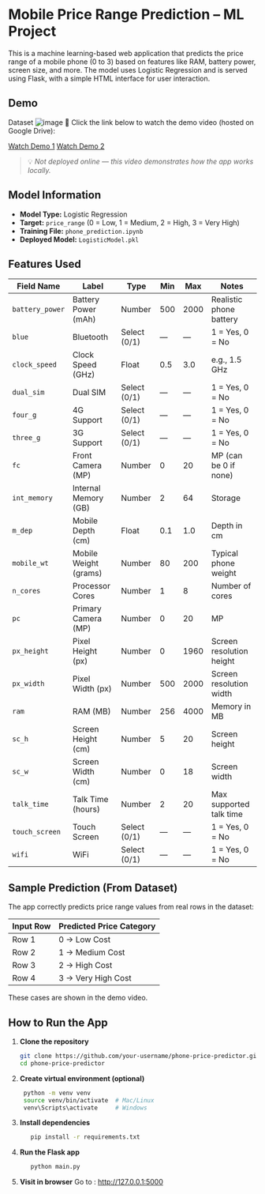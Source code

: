 #  Mobile Price Range Prediction – ML Project

This is a machine learning-based web application that predicts the price range of a mobile phone (0 to 3) based on features like RAM, battery power, screen size, and more. The model uses Logistic Regression and is served using Flask, with a simple HTML interface for user interaction.


##  Demo

Dataset 
![image](https://github.com/user-attachments/assets/1bf366ea-befc-443a-bd8e-7f99ac3f622e)
🎥 Click the link below to watch the demo video (hosted on Google Drive):

[Watch Demo 1](https://drive.google.com/file/d/19Y4xytJNVtI2acNoo1MOrT3UkeAhn4Nd/view?usp=sharing)
[Watch Demo 2](https://drive.google.com/file/d/1mvo7wYxkg2ZRTvqGEh5_hpM7eNhZt28B/view?usp=sharing)
> 💡 _Not deployed online — this video demonstrates how the app works locally._



##  Model Information

- **Model Type:** Logistic Regression
- **Target:** `price_range` (0 = Low, 1 = Medium, 2 = High, 3 = Very High)
- **Training File:** `phone_prediction.ipynb`
- **Deployed Model:** `LogisticModel.pkl`



##  Features Used

| Field Name      | Label                 | Type         | Min | Max  | Notes                    |
| --------------- | --------------------- | ------------ | --- | ---- | ------------------------ |
| `battery_power` | Battery Power (mAh)   | Number       | 500 | 2000 | Realistic phone battery  |
| `blue`          | Bluetooth             | Select (0/1) | —   | —    | 1 = Yes, 0 = No          |
| `clock_speed`   | Clock Speed (GHz)     | Float        | 0.5 | 3.0  | e.g., 1.5 GHz            |
| `dual_sim`      | Dual SIM              | Select (0/1) | —   | —    | 1 = Yes, 0 = No          |
| `four_g`        | 4G Support            | Select (0/1) | —   | —    | 1 = Yes, 0 = No          |
| `three_g`       | 3G Support            | Select (0/1) | —   | —    | 1 = Yes, 0 = No          |
| `fc`            | Front Camera (MP)     | Number       | 0   | 20   | MP (can be 0 if none)    |
| `int_memory`    | Internal Memory (GB)  | Number       | 2   | 64   | Storage                  |
| `m_dep`         | Mobile Depth (cm)     | Float        | 0.1 | 1.0  | Depth in cm              |
| `mobile_wt`     | Mobile Weight (grams) | Number       | 80  | 200  | Typical phone weight     |
| `n_cores`       | Processor Cores       | Number       | 1   | 8    | Number of cores          |
| `pc`            | Primary Camera (MP)   | Number       | 0   | 20   | MP                       |
| `px_height`     | Pixel Height (px)     | Number       | 0   | 1960 | Screen resolution height |
| `px_width`      | Pixel Width (px)      | Number       | 500 | 2000 | Screen resolution width  |
| `ram`           | RAM (MB)              | Number       | 256 | 4000 | Memory in MB             |
| `sc_h`          | Screen Height (cm)    | Number       | 5   | 20   | Screen height            |
| `sc_w`          | Screen Width (cm)     | Number       | 0   | 18   | Screen width             |
| `talk_time`     | Talk Time (hours)     | Number       | 2   | 20   | Max supported talk time  |
| `touch_screen`  | Touch Screen          | Select (0/1) | —   | —    | 1 = Yes, 0 = No          |
| `wifi`          | WiFi                  | Select (0/1) | —   | —    | 1 = Yes, 0 = No          |


##  Sample Prediction (From Dataset)

The app correctly predicts price range values from real rows in the dataset:

| Input Row | Predicted Price Category |
|-----------|--------------------------|
| Row 1     | 0 → Low Cost             |
| Row 2     | 1 → Medium Cost          |
| Row 3     | 2 → High Cost            |
| Row 4     | 3 → Very High Cost       |

These cases are shown in the demo video.


##  How to Run the App

1. **Clone the repository**
   ```bash
   git clone https://github.com/your-username/phone-price-predictor.git
   cd phone-price-predictor
2. **Create virtual environment (optional)**
   ```bash 
    python -m venv venv
    source venv/bin/activate  # Mac/Linux
    venv\Scripts\activate     # Windows
3. **Install dependencies**
   ```bash 
      pip install -r requirements.txt
4. **Run the Flask app**
   ```bash 
      python main.py
5. **Visit in browser**
Go to : http://127.0.0.1:5000
  




